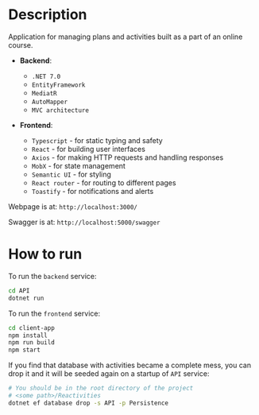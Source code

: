 # Description

Application for managing plans and activities built as a part of an online course.
- **Backend**: 
  - `.NET 7.0`
  - `EntityFramework`
  - `MediatR`
  - `AutoMapper`
  - `MVC architecture`

- **Frontend**: 
  - `Typescript` - for static typing and safety
  - `React` - for building user interfaces
  - `Axios` - for making HTTP requests and handling responses
  - `MobX` - for state management
  - `Semantic UI` - for styling
  - `React router` - for routing to different pages
  - `Toastify` - for notifications and alerts

Webpage is at:
`http://localhost:3000/`

Swagger is at:
`http://localhost:5000/swagger`

# How to run

To run the `backend` service:
```sh
cd API
dotnet run
```

To run the `frontend` service:
```sh
cd client-app
npm install
npm run build
npm start
```

If you find that database with activities became a complete mess, you can drop it and it will be seeded again on a startup of `API` service:
```sh
# You should be in the root directory of the project
# <some path>/Reactivities
dotnet ef database drop -s API -p Persistence
```